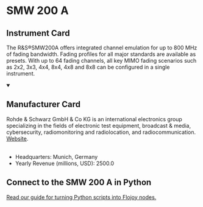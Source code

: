 
# SMW 200 A

## Instrument Card

The R&S®SMW200A offers integrated channel emulation for up to 800 MHz of fading bandwidth. Fading profiles for all major standards are available as presets. With up to 64 fading channels, all key MIMO fading scenarios such as 2x2, 3x3, 4x4, 8x4, 4x8 and 8x8 can be configured in a single instrument.

<details open>
<summary><h2>Manufacturer Card</h2></summary>
Rohde & Schwarz GmbH & Co KG is an international electronics group specializing in the fields of electronic test equipment, broadcast & media, cybersecurity, radiomonitoring and radiolocation, and radiocommunication. <a href="https://www.rohde-schwarz.com/ca/home_48230.html">Website</a>.
<br></br>
<ul>
  <li>Headquarters: Munich, Germany</li>
  <li>Yearly Revenue (millions, USD): 2500.0</li>
</ul>
</details>

## Connect to the SMW 200 A in Python

[Read our guide for turning Python scripts into Flojoy nodes.](https://docs.flojoy.ai/custom-nodes/creating-custom-node/)


